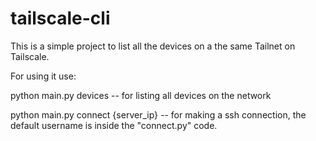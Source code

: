 # tailscale-cli

This is a simple project to list all the devices on a the same Tailnet on Tailscale. 

For using it use: 
  
  python main.py devices -- for listing all devices on the network

  python main.py connect {server_ip} -- for making a ssh connection, the default username is inside the "connect.py" code.


